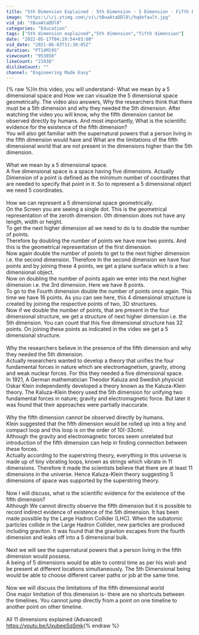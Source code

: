 ```yaml
---
title: "5th Dimension Explained - 5th Dimension - 5 Dimension - Fifth Dimension - The 5th Dimension"
image: "https:\/\/i.ytimg.com\/vi\/tBuaAtaDDl8\/hqdefault.jpg"
vid_id: "tBuaAtaDDl8"
categories: "Education"
tags: ["5th dimension explained","5th dimension","fifth dimension"]
date: "2022-05-17T04:29:54+03:00"
vid_date: "2021-06-03T11:30:05Z"
duration: "PT14M19S"
viewcount: "953858"
likeCount: "21938"
dislikeCount: ""
channel: "Engineering Made Easy"
---
```

{% raw %}In this video, you will understand- What we mean by a 5 dimensional space and How we can visualize the 5 dimensional space geometrically. The video also answers, Why the researchers think that there must be a 5th dimension and why they needed the 5th dimension. After watching the video you will know, why the fifth dimension cannot be observed directly by humans. And most importantly, What is the scientific evidence for the existence of the fifth dimension?<br />You will also get familiar with the supernatural powers that a person living in the fifth dimension would have and What are the limitations of the fifth dimensional world that are not present in the dimensions higher than the 5th dimension. <br /><br />What we mean by a 5 dimensional space.<br />A five dimensional space is a space having five dimensions. Actually Dimension of a point is defined as the minimum number of coordinates that are needed to specify that point in it.  So to represent a 5 dimensional object we need 5 coordinates.<br /> <br />How we can represent a 5 dimensional space geometrically.<br />On the Screen you are seeing a single dot. This is the geometrical representation of the zeroth dimension. 0th dimension does not have any length, width or height.<br />To get the next higher dimension all we need to do is to double the number of points.<br />Therefore by doubling the number of points we have now two points. And this is the geometrical representation of the first dimension. <br />Now again double the number of points to get to the next higher dimension i.e. the second dimension. Therefore In the second dimension we have four points and by joining these 4 points, we get a plane surface which is a two dimensional object. <br />Now on doubling the number of points again we enter into the next higher dimension i.e. the 3rd dimension. Here we have 8 points. <br />To go to the Fourth dimension double the number of points once again. This time we have 16 points. As you can see here, this 4 dimensional structure is created by joining the respective points of two, 3D structures.<br />Now if we double the number of points, that are present in the four dimensional structure, we get a structure of next higher dimension i.e. the 5th dimension. You can count that this five dimensional structure has 32 points. On joining these points as indicated in the video we get a 5 dimensional structure.<br /><br />Why the researchers believe in the presence of the fifth dimension and why they needed the 5th dimension.<br />Actually researchers wanted to develop a theory that unifies the four fundamental forces in nature which are electromagnetism, gravity, strong and weak nuclear forces. For this they needed a five dimensional space.<br />In 1921, A German mathematician Theodor Kaluza and Swedish physicist Oskar Klein independently developed a theory known as the Kaluza-Klein theory. The Kaluza-Klein theory used the 5th dimension for unifying two fundamental forces in nature; gravity and electromagnetic force. But later it was found that their approaches were partially inaccurate.<br /><br />Why the fifth dimension cannot be observed directly by humans.<br />Klein suggested that the fifth dimension would be rolled up into a tiny and compact loop and this loop is on the order of 10(-33cm). <br />Although the gravity and electromagnetic forces seem unrelated but introduction of the fifth dimension can help in finding connection between these forces.<br />Actually according to the superstring theory, everything in this universe is made up of tiny vibrating loops, known as strings which vibrate in 11 dimensions. Therefore it made the scientists believe that there are at least 11 dimensions in the universe. Hence Kaluza-Klein theory suggesting 5 dimensions of space was supported by the superstring theory.<br /><br />Now I will discuss, what is the scientific evidence for the existence of the fifth dimension?<br />Although We cannot directly observe the fifth dimension but it is possible to record indirect evidence of existence of the 5th dimension. It has been made possible by the Large Hadron Collider (LHC). When the subatomic particles collide in the Large Hadron Collider, new particles are produced including graviton. It was found that the graviton escapes from the fourth dimension and leaks off  into a 5 dimensional bulk.<br /><br />Next we will see the supernatural powers that a person living in the fifth dimension would possess.<br />A being of 5 dimensions would be able to control time as per his wish and be present at different locations simultaneously. The 5th Dimensional being would be able to choose different career paths or job at the same time.<br /><br />Now we will discuss the limitations of the fifth dimensional world<br />One major limitation of this dimension is- there are no shortcuts between the timelines. You cannot jump directly from a point on one timeline to another point on other timeline.<br /><br />All 11 dimensions explained (Advanced)<br /><a rel="nofollow" target="blank" href="https://youtu.be/UxubeeSqSmk">https://youtu.be/UxubeeSqSmk</a>{% endraw %}
